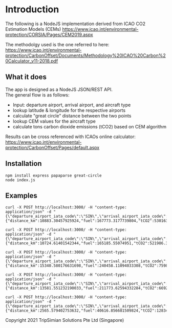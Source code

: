 # Introduction 

The following is a NodeJS implementation derived from ICAO CO2 Estimation Models (CEMs)
https://www.icao.int/environmental-protection/CORSIA/Pages/CEM2019.aspx  

The methodolgy used is the one referred to here: 
https://www.icao.int/environmental-protection/CarbonOffset/Documents/Methodology%20ICAO%20Carbon%20Calculator_v11-2018.pdf 

## What it does
The app is designed as a NodeJS JSON/REST API.  
The general flow is as follows: 
- Input: departure airport, arrival airport, and aircraft type
- lookup latitude & longitude for the respective airports
- calculate "great circle" distance between the two points
- lookup CEM values for the aircraft type
- calculate tons carbon dioxide emissions (tCO2) based on CEM algorithm

Results can be cross referenced with ICAOs online calculator: 
https://www.icao.int/environmental-protection/CarbonOffset/Pages/default.aspx

## Installation

	npm install express papaparse great-circle 
	node index.js

## Examples

	curl -X POST http://localhost:3000/ -H "content-type: application/json" -d "{\"departure_airport_iata_code\":\"SIN\",\"arrival_airport_iata_code\":\"LHR\",\"aircraft_type\":\"A388\"}"
	{"distance_km":10883.30457925924,"fuel":167773.3177739804,"tCO2":530163.6841657781}

	curl -X POST http://localhost:3000/ -H "content-type: application/json" -d "{\"departure_airport_iata_code\":\"SIN\",\"arrival_airport_iata_code\":\"CDG\",\"aircraft_type\":\"A388\"}"
	{"distance_km":10724.61401542344,"fuel":165185.55074951,"tCO2":521986.3403684516}

	curl -X POST http://localhost:3000/ -H "content-type: application/json" -d "{\"departure_airport_iata_code\":\"SIN\",\"arrival_airport_iata_code\":\"JFK\",\"aircraft_type\":\"A388\"}"
	{"distance_km":15340.580176631698,"fuel":240458.11094033308,"tCO2":759847.6305714526}

	curl -X POST http://localhost:3000/ -H "content-type: application/json" -d "{\"departure_airport_iata_code\":\"SIN\",\"arrival_airport_iata_code\":\"SFO\",\"aircraft_type\":\"A388\"}"
	{"distance_km":13581.551232190033,"fuel":211773.62594332284,"tCO2":669204.6579809003}

	curl -X POST http://localhost:3000/ -H "content-type: application/json" -d "{\"departure_airport_iata_code\":\"SIN\",\"arrival_airport_iata_code\":\"HKG\",\"aircraft_type\":\"A388\"}"
	{"distance_km":2565.579402753632,"fuel":40616.856681509824,"tCO2":128349.26711357106}


Copyright 2021 TripSimian Solutions Pte Ltd (Singapore)
